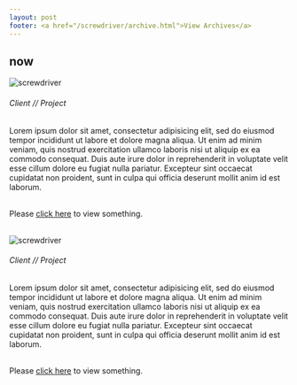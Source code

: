 ```yaml
---
layout: post
footer: <a href="/screwdriver/archive.html">View Archives</a>
---
```

## now ##

![screwdriver](/screwdriver/images/2010-06-01/fpo.jpg)

###### Client // Project ######

Lorem ipsum dolor sit amet, consectetur adipisicing elit, sed do eiusmod tempor incididunt ut labore et dolore magna aliqua. Ut enim ad minim veniam, quis nostrud exercitation ullamco laboris nisi ut aliquip ex ea commodo consequat. Duis aute irure dolor in reprehenderit in voluptate velit esse cillum dolore eu fugiat nulla pariatur. Excepteur sint occaecat cupidatat non proident, sunt in culpa qui officia deserunt mollit anim id est laborum.  

&nbsp;  
Please [click here](http://www.google.com/) to view something.

&nbsp;  
![screwdriver](/screwdriver/images/2010-06-01/fpo.jpg)

###### Client // Project ######

Lorem ipsum dolor sit amet, consectetur adipisicing elit, sed do eiusmod tempor incididunt ut labore et dolore magna aliqua. Ut enim ad minim veniam, quis nostrud exercitation ullamco laboris nisi ut aliquip ex ea commodo consequat. Duis aute irure dolor in reprehenderit in voluptate velit esse cillum dolore eu fugiat nulla pariatur. Excepteur sint occaecat cupidatat non proident, sunt in culpa qui officia deserunt mollit anim id est laborum.  

&nbsp;  
Please [click here](http://www.google.com/) to view something.
